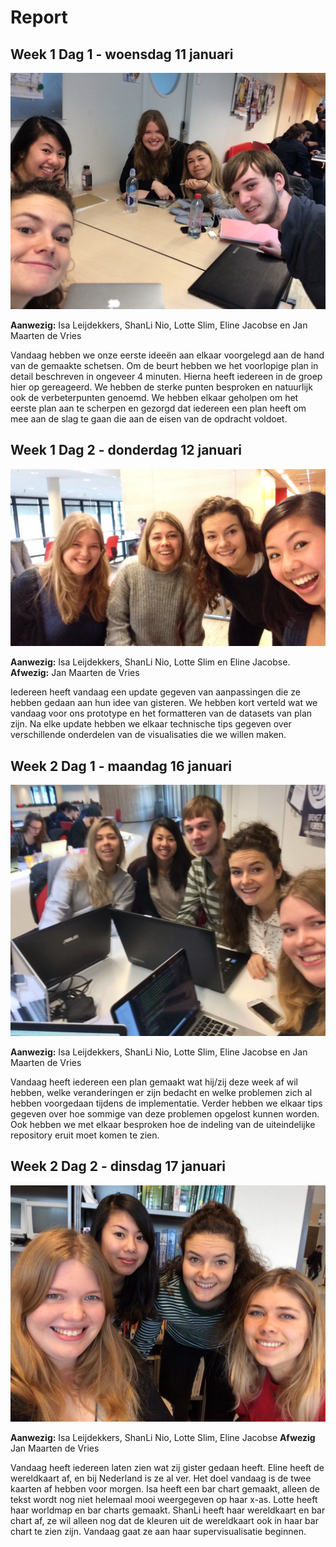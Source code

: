 # Report

## Week 1 Dag 1 - woensdag 11 januari

![Selfie dag 2](doc/report/selfie_1.jpeg)

**Aanwezig:** Isa Leijdekkers, ShanLi Nio, Lotte Slim, Eline Jacobse en Jan Maarten de Vries


Vandaag hebben we onze eerste ideeën aan elkaar voorgelegd aan de hand van de gemaakte schetsen. Om de beurt hebben we het voorlopige plan in detail beschreven in ongeveer 4 minuten. Hierna heeft iedereen in de groep hier op gereageerd. We hebben de sterke punten besproken en natuurlijk ook de verbeterpunten genoemd. We hebben elkaar geholpen om het eerste plan aan te scherpen en gezorgd dat iedereen een plan heeft om mee aan de slag te gaan die aan de eisen van de opdracht voldoet.


## Week 1 Dag 2 - donderdag 12 januari

![Selfie dag 2](doc/report/selfie_2.jpeg)

**Aanwezig:** Isa Leijdekkers, ShanLi Nio, Lotte Slim en Eline Jacobse.
**Afwezig:** Jan Maarten de Vries


Iedereen heeft vandaag een update gegeven van aanpassingen die ze hebben gedaan aan hun idee van gisteren. We hebben kort verteld wat we vandaag voor ons prototype en het formatteren van de datasets van plan zijn.
Na elke update hebben we elkaar technische tips gegeven over verschillende onderdelen van de visualisaties die we willen maken.

## Week 2 Dag 1 - maandag 16 januari

![Selfie dag 1](doc/report/selfie_3.jpeg)

**Aanwezig:** Isa Leijdekkers, ShanLi Nio, Lotte Slim, Eline Jacobse en Jan Maarten de Vries

Vandaag heeft iedereen een plan gemaakt wat hij/zij deze week af wil hebben, welke veranderingen er zijn bedacht en welke problemen zich al hebben voorgedaan tijdens de implementatie. Verder hebben we elkaar tips gegeven over hoe sommige van deze problemen opgelost kunnen worden. Ook hebben we met elkaar besproken hoe de indeling van de uiteindelijke repository eruit moet komen te zien.

## Week 2 Dag 2 - dinsdag 17 januari

![Selfie dag 4](doc/report/selfie_4.jpeg)

**Aanwezig:** Isa Leijdekkers, ShanLi Nio, Lotte Slim, Eline Jacobse
**Afwezig** Jan Maarten de Vries

Vandaag heeft iedereen laten zien wat zij gister gedaan heeft. Eline heeft de wereldkaart af, en bij Nederland is ze al ver. Het doel vandaag is de twee kaarten af hebben voor morgen.
Isa heeft een bar chart gemaakt, alleen de tekst wordt nog niet helemaal mooi weergegeven op haar x-as. Lotte heeft haar worldmap en bar charts gemaakt. ShanLi heeft haar wereldkaart en bar chart af, ze wil alleen nog dat de kleuren uit de wereldkaart ook in haar bar chart te zien zijn. Vandaag gaat ze aan haar supervisualisatie beginnen.
